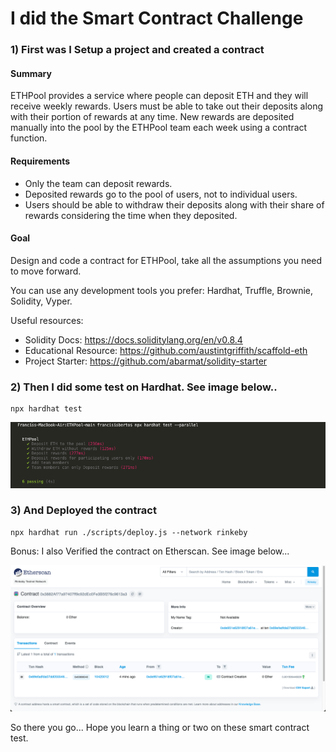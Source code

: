 # I did the Smart Contract Challenge

### 1) First was I Setup a project and created a contract

#### Summary

ETHPool provides a service where people can deposit ETH and they will receive weekly rewards. Users must be able to take out their deposits along with their portion of rewards at any time. New rewards are deposited manually into the pool by the ETHPool team each week using a contract function.

#### Requirements

- Only the team can deposit rewards.
- Deposited rewards go to the pool of users, not to individual users.
- Users should be able to withdraw their deposits along with their share of rewards considering the time when they deposited.

#### Goal

Design and code a contract for ETHPool, take all the assumptions you need to move forward.

You can use any development tools you prefer: Hardhat, Truffle, Brownie, Solidity, Vyper.

Useful resources:

- Solidity Docs: https://docs.soliditylang.org/en/v0.8.4
- Educational Resource: https://github.com/austintgriffith/scaffold-eth
- Project Starter: https://github.com/abarmat/solidity-starter

### 2) Then I did some test on Hardhat. See image below..

```shell
npx hardhat test
```

![hardhat](/test.png)

### 3) And Deployed the contract

```shell
npx hardhat run ./scripts/deploy.js --network rinkeby
```

Bonus: I also Verified the contract on Etherscan. See image below...

![etherscan](/Etherscan.png)

So there you go...
Hope you learn a thing or two on these smart contract test.
